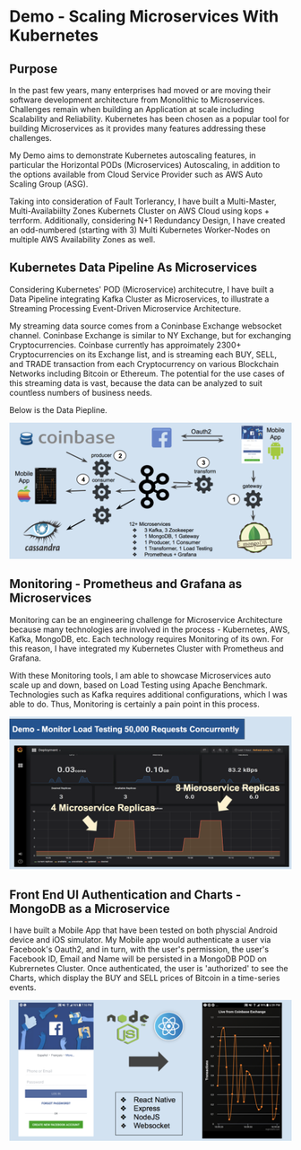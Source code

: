 # Demo - Scaling Microservices With Kubernetes

## Purpose

In the past few years, many enterprises had moved or are moving their software development architecture from Monolithic to Microservices.  Challenges remain when building an Application at scale including Scalability and Reliability.  Kubernetes has been chosen as a popular tool for building Microservices as it provides many features addressing these challenges.  

My Demo aims to demonstrate Kubernetes autoscaling features, in particular the Horizontal PODs (Microservices) Autoscaling, in addition to the options available from Cloud Service Provider such as AWS Auto Scaling Group (ASG).  

Taking into consideration of Fault Torlerancy, I have built a Multi-Master, Multi-Availabiilty Zones Kubernets Cluster on AWS Cloud using kops + terrform.  Additionally, considering N+1 Redundancy Design, I have created an odd-numbered (starting with 3) Multi Kubernetes Worker-Nodes on multiple AWS Availability Zones as well.  

## Kubernetes Data Pipeline As Microservices

Considering Kubernetes' POD (Microservice) architecutre, I have built a Data Pipeline integrating Kafka Cluster as Microservices, to illustrate a Streaming Processing Event-Driven Microservice Architecture.  

My streaming data source comes from a Coninbase Exchange websocket channel.  Coninbase Exchange is similar to NY Exchange, but for exchanging Cryptocurrencies.  Coinbase currently has approimately 2300+ Cryptocurrencies on its Exchange list, and is streaming each BUY, SELL, and TRADE transaction from each Cryptocurrency on various Blockchain Networks including Bitcoin or Ethereum.   The potential for the use cases of this streaming data is vast, because the data can be analyzed to suit countless numbers of business needs.

Below is the Data Piepline.

![alt text](./images/microservice.png)

## Monitoring - Prometheus and Grafana as Microservices

Monitoring can be an engineering challenge for Microservice Architecture because many technologies are involved in the process - Kubernetes, AWS, Kafka, MongoDB, etc.  Each technology requires Monitoring of its own.  For this reason, I have integrated my Kubernetes Cluster with Prometheus and Grafana. 

With these Monitoring tools, I am able to showcase Microservices auto scale up and down, based on Load Testing using Apache Benchmark.  Technologies such as Kafka requires additional configurations, which I was able to do.  Thus, Monitoring is certainly a pain point in this process.

![alt text](./images/monitoring.png)

## Front End UI Authentication and Charts - MongoDB as a Microservice

I have built a Mobile App that have been tested on both physcial Android device and iOS simulator.  My Mobile app would authenticate a user via Facebook's Oauth2, and in turn, with the user's permission, the user's Facebook ID, Email and Name will be persisted in a MongoDB POD on Kubrernetes Cluster.  Once authenticated, the user is 'authorized' to see the Charts, which display the BUY and SELL prices of Bitcoin in a time-series events.

![alt text](./images/uicharts.png)


